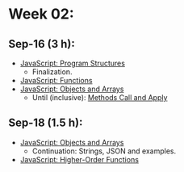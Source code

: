 # Week 02:

## Sep-16 (3 h):
- [JavaScript: Program Structures](https://github.com/isel-leic-ipw/2526i-IPW-LEIC33D/wiki/03-JS-Structures)
    - Finalization.
- [JavaScript: Functions](https://github.com/isel-leic-ipw/2526i-IPW-LEIC33D/wiki/04-JS-Functions)
- [JavaScript: Objects and Arrays](https://github.com/isel-leic-ipw/2526i-IPW-LEIC33D/wiki/05-JS-Objects-and-Arrays)
    - Until (inclusive):  [Methods Call and Apply](https://github.com/isel-leic-ipw/2526i-IPW-LEIC33D/wiki/05-JS-Objects-and-Arrays#methods-call-and-apply)

## Sep-18 (1.5 h):
- [JavaScript: Objects and Arrays](https://github.com/isel-leic-ipw/2526i-IPW-LEIC33D/wiki/05-JS-Objects-and-Arrays#strings-and-their-properties)
    - Continuation: Strings, JSON and examples.
- [JavaScript: Higher-Order Functions](https://github.com/isel-leic-ipw/2526i-IPW-LEIC33D/wiki/06-JS-Higher-Order-Functions)